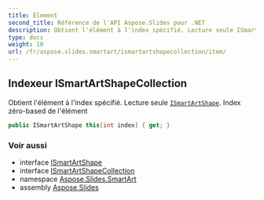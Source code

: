 ```yaml
---
title: Élement
second_title: Référence de l'API Aspose.Slides pour .NET
description: Obtient l'élément à l'index spécifié. Lecture seule ISmartArtShapeaspose.slides.smartart/ismartartshape. Index zéro-based de l'élément
type: docs
weight: 10
url: /fr/aspose.slides.smartart/ismartartshapecollection/item/
---
```


## Indexeur ISmartArtShapeCollection

Obtient l'élément à l'index spécifié. Lecture seule [`ISmartArtShape`](../../ismartartshape). Index zéro-based de l'élément

```csharp
public ISmartArtShape this[int index] { get; }
```

### Voir aussi

* interface [ISmartArtShape](../../ismartartshape)
* interface [ISmartArtShapeCollection](../../ismartartshapecollection)
* namespace [Aspose.Slides.SmartArt](../../ismartartshapecollection)
* assembly [Aspose.Slides](../../../)

<!-- NE PAS ÉDITER : généré par xmldocmd pour Aspose.Slides.dll -->
